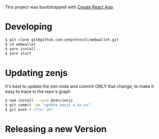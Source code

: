 This project was bootstrapped with [Create React App](https://github.com/facebookincubator/create-react-app).

# Developing
```bash
$ git clone git@github.com:zenprotocol/webwallet.git
$ cd webwallet
$ yarn install
$ yarn start
```

# Updating zenjs
It's best to update the zen node and commit ONLY that change, to make it easy to trace in the repo's graph
```bash
$ npm install --save @zen/zenjs
$ git commit -am "update zenjs x.xx.xx"
$ git push # after QA!
```

# Releasing a new Version